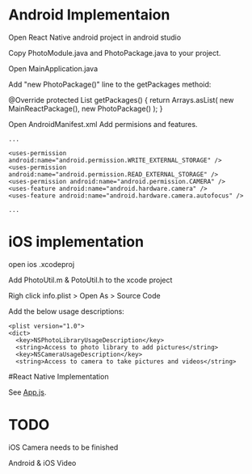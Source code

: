 # Android Implementaion

Open React Native android project in android studio

Copy PhotoModule.java and PhotoPackage.java to your project.

Open MainApplication.java

Add "new PhotoPackage()" line to the getPackages methoid:

   @Override
    protected List<ReactPackage> getPackages() {
      return Arrays.<ReactPackage>asList(
          new MainReactPackage(),
              new PhotoPackage()
      );
    }

Open AndroidManifest.xml 
Add permisions and features.

<manifest>

    ...

    <uses-permission android:name="android.permission.WRITE_EXTERNAL_STORAGE" />
    <uses-permission android:name="android.permission.READ_EXTERNAL_STORAGE" />
    <uses-permission android:name="android.permission.CAMERA" />
    <uses-feature android:name="android.hardware.camera" />
    <uses-feature android:name="android.hardware.camera.autofocus" />

    ...


# iOS implementation

open ios .xcodeproj

Add PhotoUtil.m & PotoUtil.h to the xcode project

Righ click info.plist > Open As > Source Code

Add the below usage descriptions:

```
<plist version="1.0">
<dict>
  <key>NSPhotoLibraryUsageDescription</key>
  <string>Access to photo library to add pictures</string>
  <key>NSCameraUsageDescription</key>
  <string>Access to camera to take pictures and videos</string>
  ```

#React Native Implementation

  See [App.js](https://github.com/eloew/NativePhoto/blob/master/App.js).

  # TODO
  iOS Camera needs to be finished
  
  Android & iOS Video
